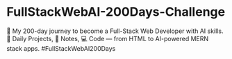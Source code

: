 # FullStackWebAI-200Days-Challenge
🚀 My 200-day journey to become a Full-Stack Web Developer with AI skills. 📅 Daily Projects, 📘 Notes, 💻 Code — from HTML to AI-powered MERN stack apps. #FullStackWebAI200Days
